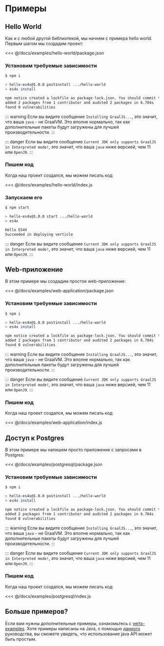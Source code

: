 # Примеры

## Hello World

Как и с любой другой библиотекой, мы начнем с примера hello world. Первым шагом мы создадим проект:

<<< @/docs/examples/hello-world/package.json

### Установим требуемые зависимости

```bash
$ npm i

> hello-es4x@1.0.0 postinstall .../hello-world
> es4x install

npm notice created a lockfile as package-lock.json. You should commit this file.
added 2 packages from 1 contributor and audited 2 packages in 6.704s
found 0 vulnerabilities
```

::: warning
Если вы видите сообщение `Installing GraalJS...`, это значит, что ваша `java` - не GraalVM. Это вполне
нормально, так как дополнительные пакеты будут загружены для лучшей производительности.
:::

::: danger
Если вы видите сообщение `Current JDK only supports GraalJS in Interpreted mode!`, это значит, что ваша
`java` ниже версией, чем 11 или `OpenJ9`.
:::

### Пишем код

Когда наш проект создался, мы можем писать код:

<<< @/docs/examples/hello-world/index.js

### Запускаем его

```bash
$ npm start

> hello-es4x@1.0.0 start .../hello-world
> es4x

Hello ES4X
Succeeded in deploying verticle
```

::: danger
Если вы видите сообщение `Current JDK only supports GraalJS in Interpreted mode!`, это значит, что ваша
`java` ниже версией, чем 11 или `OpenJ9`.
:::

## Web-приложение

В этом примере мы создадим простое web-приложение:

<<< @/docs/examples/web-application/package.json

### Установим требуемые зависимости

```bash
$ npm i

> hello-es4x@1.0.0 postinstall .../hello-world
> es4x install

npm notice created a lockfile as package-lock.json. You should commit this file.
added 2 packages from 1 contributor and audited 2 packages in 6.704s
found 0 vulnerabilities
```

::: warning
Если вы видите сообщение `Installing GraalJS...`, это значит, что ваша `java` - не GraalVM. Это вполне
нормально, так как дополнительные пакеты будут загружены для лучшей производительности.
:::

::: danger
Если вы видите сообщение `Current JDK only supports GraalJS in Interpreted mode!`, это значит, что ваша
`java` ниже версией, чем 11 или `OpenJ9`.
:::

### Пишем код

Когда наш проект создался, мы можем писать код:

<<< @/docs/examples/web-application/index.js

## Доступ к Postgres

В этом примере мы напишем просто приложение с запросами в Postgres:

<<< @/docs/examples/postgresql/package.json

### Установим требуемые зависимости

```bash
$ npm i

> hello-es4x@1.0.0 postinstall .../hello-world
> es4x install

npm notice created a lockfile as package-lock.json. You should commit this file.
added 2 packages from 1 contributor and audited 2 packages in 6.704s
found 0 vulnerabilities
```

::: warning
Если вы видите сообщение `Installing GraalJS...`, это значит, что ваша `java` - не GraalVM. Это вполне
нормально, так как дополнительные пакеты будут загружены для лучшей производительности.
:::

::: danger
Если вы видите сообщение `Current JDK only supports GraalJS in Interpreted mode!`, это значит, что ваша
`java` ниже версией, чем 11 или `OpenJ9`.
:::

### Пишем код

Когда наш проект создался, мы можем писать код:

<<< @/docs/examples/postgresql/index.js

## Больше примеров?

Если вам нужны дополнительные примеры, ознакомьтесь с [vertx-examples](https://github.com/vert-x3/vertx-examples). Хотя
примеры написаны на Java, с помощью [данного](../advanced) руководства, вы сможете увидеть, что использование
java API может быть простым.

